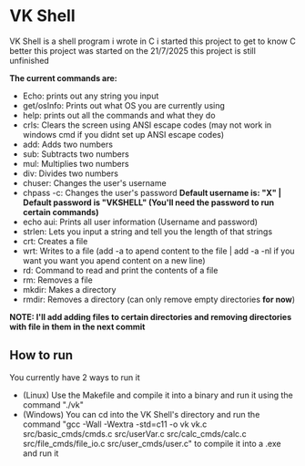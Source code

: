 # VK Shell
VK Shell is a shell program i wrote in C
i started this project to get to know C better
this project was started on the 21/7/2025
this project is still unfinished

**The current commands are:**
* Echo: prints out any string you input
* get/osInfo: Prints out what OS you are currently using
* help: prints out all the commands and what they do
* crls: Clears the screen using ANSI escape codes (may not work in windows cmd if you didnt set up ANSI escape codes)
* add: Adds two numbers
* sub: Subtracts two numbers
* mul: Multiplies two numbers
* div: Divides two numbers
* chuser: Changes the user's username
* chpass -c: Changes the user's password
**Default username is: "X" | Default password is "VKSHELL" (You'll need the password to run certain commands)**
* echo aui: Prints all user information (Username and password)
* strlen: Lets you input a string and tell you the length of that strings
* crt: Creates a file
* wrt: Writes to a file (add -a to apend content to the file | add -a -nl if you want you want you apend content on a new line)
* rd: Command to read and print the contents of a file
* rm: Removes a file
* mkdir: Makes a directory
* rmdir: Removes a directory (can only remove empty directories **for now**)

**NOTE: I'll add adding files to certain directories and removing directories with file in them in the next commit**

## How to run
You currently have 2 ways to run it
* (Linux) Use the Makefile and compile it into a binary and run it using the command "./vk"
* (Windows) You can cd into the VK Shell's directory and run the command "gcc -Wall -Wextra -std=c11 -o vk vk.c src/basic_cmds/cmds.c src/userVar.c src/calc_cmds/calc.c  src/file_cmds/file_io.c  src/user_cmds/user.c" to compile it into a .exe and run it